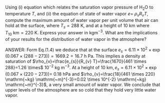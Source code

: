 Using (i) equation which relates the saturation vapor pressure of $\mathrm{H}_{2} \mathrm{O}$ to temperature $T$, and (ii) the equation of state of water vapor $e=$ $\rho_{v} R_{v} T$, compute the maximum amount of water vapor per unit volume that air can hold at the surface, where $T_{s}=288 \mathrm{~K}$, and at a height of 10 km where $T_{10} \mathrm{~km}=220 \mathrm{~K}$. Express your answer in $\mathrm{kg} \mathrm{m}^{-3}$. What are the implications of your results for the distribution of water vapor in the atmosphere?

ANSWER:
Form Eq.(1.4) we deduce that at the surface
$e_{s}=6.11 \times 10^{2} \times \exp (0.067 \times(288-273))=1669.2=16.7 \mathrm{~h}$ Pa.
This implies a density at saturation of $\rho_{v}=\frac{e_{s}}{R_{v} T}=\frac{1670}{461 \times 288}=1.26 \times$ $10^{-2} \mathrm{~kg} \mathrm{~m}^{-3}$.
At a height of $10 \mathrm{~km}, e_{s}=6.11 \times 10^{2} \times \exp (0.067 \times(220-273))=$ 0.18 hPa and $\rho_{v}=\frac{18}{461 \times 220} \mathrm{~kg} \mathrm{~m}^{-3}=0.02 \times 10^{-2} \mathrm{~kg} \mathrm{~m}^{-3}$, a very small amount of water vapor. We conclude that upper levels of the atmosphere are so cold that they hold very little water vapor.
